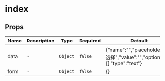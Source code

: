 # index

## Props

<!-- @vuese:index:props:start -->
|Name|Description|Type|Required|Default|
|---|---|---|---|---|
|data|-|`Object`|`false`|{"name":"","placeholder":"请选择","value":"","options":[],"type":"text"}|
|form|-|`Object`|`false`|{}|

<!-- @vuese:index:props:end -->


